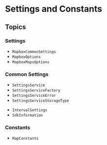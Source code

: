 # Settings and Constants


## Topics

### Settings

- ``MapboxCommonSettings``
- ``MapboxOptions``
- ``MapboxMapsOptions``

### Common Settings

- ``SettingsService``
- ``SettingsServiceFactory``
- ``SettingsServiceError``
- ``SettingsServiceStorageType``

<!-- What is this? oO -->
- ``IntervalSettings``
- ``SdkInformation``

### Constants

- ``MapConstants``
